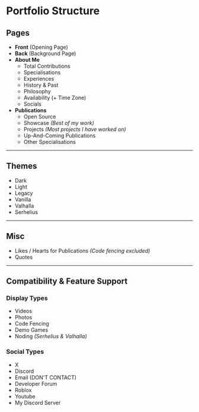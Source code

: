 # Portfolio Structure

## Pages
- **Front** (Opening Page)  
- **Back** (Background Page)  
- **About Me**
  - Total Contributions
  - Specialisations
  - Experiences
  - History & Past
  - Philosophy
  - Availability (+ Time Zone)
  - Socials
- **Publications**
  - Open Source
  - Showcase *(Best of my work)*
  - Projects *(Most projects I have worked on)*
  - Up-And-Coming Publications
  - Other Specialisations

---

## Themes
- Dark
- Light
- Legacy
- Vanilla
- Valhalla
- Serhelius

---

## Misc
- Likes / Hearts for Publications *(Code fencing excluded)*
- Quotes

---

## Compatibility & Feature Support

### Display Types
- Videos
- Photos
- Code Fencing
- Demo Games
- Noding *(Serhelius & Valhalla)*

### Social Types
- X
- Discord
- Email (DON'T CONTACT)
- Developer Forum
- Roblox
- Youtube
- My Discord Server
